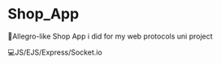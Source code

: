 # Shop_App
🛒Allegro-like Shop App i did for my web protocols uni project

💻JS/EJS/Express/Socket.io
